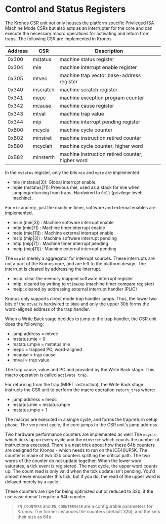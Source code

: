 # Control and Status Registers

The Kronos CSR unit not only houses the platform specific Privileged ISA Machine Mode CSRs but also acts as an interrupter for the core and can execute the necessary macro operations for activating and return from traps. The following CSR are implemented in Kronos

| Address | CSR        | Description |
| --------|------------|-------------|
| 0x300   | mstatus    | machine status register |
| 0x304   | mie        | machine interrupt enable register|
| 0x305   | mtvec      | machine trap vector base-address register|
| 0x340   | mscratch   | machine scratch register|
| 0x341   | mepc       | machine exception program counter|
| 0x342   | mcause     | machine cause register|
| 0x343   | mtval      | machine trap value|
| 0x344   | mip        | machine interrupt pending register|
| 0xB00   | mcycle     | machine cycle counter |
| 0xB02   | minstret   | machine instruction retired counter|
| 0xB80   | mcycleh    | machine cycle counter, higher word|
| 0xB82   | minsterth  | machine instruction retired counter, higher word|

In the `mstatus` register, only the bits `mie` and `mpie` are implemented. 
- mie (mstatus[3]): Global interrupt enable. 
- mpie (mstatus[7]): Previous mie, used as a stack for mie when jumping/returning from traps. Hardwired to `0b11` (privilege level: machine).

For `mie` and `mip`, just the machine timer, software and external enables are implemented.
- msie (mie[3]) : Machine software interrupt enable
- mtie (mie[7]) : Machine timer interrupt enable
- meie (mie[11]) : Machine external interrupt enable
- msip (mip[3]) : Machine software interrupt pending
- mtip (mip[7]) : Machine timer interrupt pending
- meip (mip[11]) : Machine external interrupt pending

The `mip` is merely a aggregator for interrupt sources. These interrupts are not a part of the Kronos core, and are left to the platform design. The interrupt is cleared by addressing the interrupt.
- msip: clear the memory mapped software interrupt register
- mtip: cleared by writing to `mtimecmp` (machine timer compare register)
- meip: cleared by addressing external interrupt handler (PLIC)

Kronos only supports direct mode trap handler jumps. Thus, the lower two bits of the `mtvec` is hardwired to `0b00` and only the upper 30b forms the word-aligned address of the trap handler.

When a Write Back stage decides to jump to the trap handler, the CSR unit does the following:
- jump address = mtvec
- mstatus.mie = 0
- mstatus.mpie = mstatus.mie
- mepc = trapped PC, word-aligned
- mcause = trap cause
- mtval = trap value

The trap cause, value and PC and provided by the Write Back stage. This macro operation is called `activate trap`.

For returning from the trap (MRET instruction), the Write Back stage instructs the CSR unit to perform the macro operation `return_trap` where:
- jump address = mepc
- mstatus.mie = mstatus.mpie
- mstatus.mpie = 1

The macros are executed in a single cycle, and forms the trap/return setup phase. The very next cycle, the core jumps to the CSR unit's jump address.

Two hardware performance counters are implemented as well! The `mcycle`, which ticks up on every cycle and the `minstret` which counts the number of instructions executed. There's a neat trick about how these 64b counters are designed for Kronos - which needs to run on the iCE40UP5K. The counter is made of two 32b counters splitting the critical path. The two words of the counter do not update together. When the lower word saturates, a tick event is registered. The next cycle, the upper word counts up. The count read is only valid when the tick update isn't pending. You'd almost never encounter this tick, but if you do, the read of the upper word is delayed merely by a cycle. 

These counters are ripe for being optimized out or reduced to 32b, if the use case doesn't require a 64b counter.

> `EN_COUNTERS` and `EN_COUNTERS64B` are a configurable parameters for Kronos. The former instances the counters (default 32b), and the sets their size as 64b.
